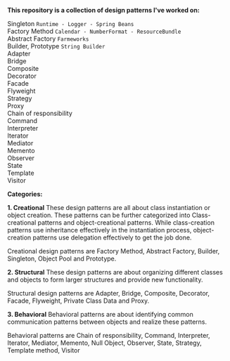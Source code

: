 **This repository is a collection of design patterns I've worked on:**

Singleton `Runtime - Logger - Spring Beans` <br>
Factory Method `Calendar - NumberFormat - ResourceBundle` <br>
Abstract Factory `Farmeworks` <br>
Builder, Prototype `String Builder` <br>
Adapter <br>
Bridge <br>
Composite <br>
Decorator <br>
Facade <br>
Flyweight <br>
Strategy <br>
Proxy <br>
Chain of responsibility <br>
Command <br>
Interpreter <br>
Iterator <br>
Mediator <br>
Memento <br>
Observer <br>
State <br>
Template <br>
Visitor <br>

**Categories:**

**1. Creational**
These design patterns are all about class instantiation or object creation. These patterns can be further categorized 
into Class-creational patterns and object-creational patterns. While class-creation patterns use inheritance effectively
 in the instantiation process, object-creation patterns use delegation effectively to get the job done.

Creational design patterns are Factory Method, Abstract Factory, Builder, Singleton, Object Pool and Prototype.

**2. Structural**
These design patterns are about organizing different classes and objects to form larger structures and provide new 
functionality.

Structural design patterns are Adapter, Bridge, Composite, Decorator, Facade, Flyweight, Private Class Data and Proxy.

**3. Behavioral**
Behavioral patterns are about identifying common communication patterns between objects and realize these patterns.

Behavioral patterns are Chain of responsibility, Command, Interpreter, Iterator, Mediator, Memento, Null Object, 
Observer, State, Strategy, Template method, Visitor
